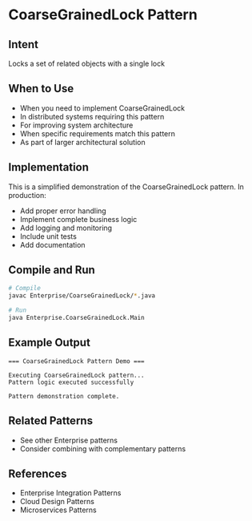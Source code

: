 # CoarseGrainedLock Pattern

## Intent
Locks a set of related objects with a single lock

## When to Use
- When you need to implement CoarseGrainedLock
- In distributed systems requiring this pattern
- For improving system architecture
- When specific requirements match this pattern
- As part of larger architectural solution

## Implementation
This is a simplified demonstration of the CoarseGrainedLock pattern. In production:
- Add proper error handling
- Implement complete business logic
- Add logging and monitoring
- Include unit tests
- Add documentation

## Compile and Run
```bash
# Compile
javac Enterprise/CoarseGrainedLock/*.java

# Run
java Enterprise.CoarseGrainedLock.Main
```

## Example Output
```
=== CoarseGrainedLock Pattern Demo ===

Executing CoarseGrainedLock pattern...
Pattern logic executed successfully

Pattern demonstration complete.
```

## Related Patterns
- See other Enterprise patterns
- Consider combining with complementary patterns

## References
- Enterprise Integration Patterns
- Cloud Design Patterns
- Microservices Patterns
